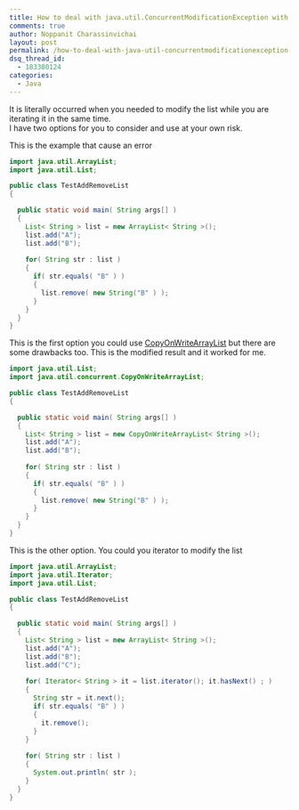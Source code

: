 ```yaml
---
title: How to deal with java.util.ConcurrentModificationException with ArrayList
comments: true
author: Noppanit Charassinvichai
layout: post
permalink: /how-to-deal-with-java-util-concurrentmodificationexception-with-arraylist/
dsq_thread_id:
  - 183380124
categories:
  - Java
---
```

It is literally occurred when you needed to modify the list while you are iterating it in the same time.  
I have two options for you to consider and use at your own risk.

This is the example that cause an error

``` java
import java.util.ArrayList;
import java.util.List;

public class TestAddRemoveList
{

  public static void main( String args[] )
  {
    List< String > list = new ArrayList< String >();
    list.add("A");
    list.add("B");
    
    for( String str : list )
    {
      if( str.equals( "B" ) )
      {
        list.remove( new String("B" ) );
      }
    }
  }
}
```

This is the first option you could use [CopyOnWriteArrayList][1] but there are some drawbacks too. This is the modified result and it worked for me. 

``` java
import java.util.List;
import java.util.concurrent.CopyOnWriteArrayList;

public class TestAddRemoveList
{

  public static void main( String args[] )
  {
    List< String > list = new CopyOnWriteArrayList< String >();
    list.add("A");
    list.add("B");
    
    for( String str : list )
    {
      if( str.equals( "B" ) )
      {
        list.remove( new String("B" ) );
      }
    }
  }
}
```

This is the other option. You could you iterator to modify the list

``` java
import java.util.ArrayList;
import java.util.Iterator;
import java.util.List;

public class TestAddRemoveList
{

  public static void main( String args[] )
  {
    List< String > list = new ArrayList< String >();
    list.add("A");
    list.add("B");
    list.add("C");
    
    for( Iterator< String > it = list.iterator(); it.hasNext() ; )
    {
      String str = it.next();
      if( str.equals( "B" ) )
      {
        it.remove();
      }
    }
    
    for( String str : list )
    {
      System.out.println( str );
    }
  }
}
```

 [1]: http://java.sun.com/javase/6/docs/api/java/util/concurrent/CopyOnWriteArrayList.html
